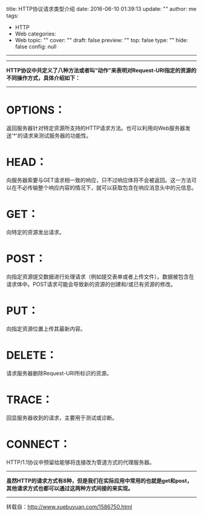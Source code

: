 title: HTTP协议请求类型介绍
date: 2016-06-10 01:39:13
update: ""
author: me
tags:
- HTTP
- Web
categories:
- Web
topic: ""
cover: ""
draft: false
preview: ""
top: false
type: ""
hide: false
config: null


---


----------


**HTTP协议中共定义了八种方法或者叫“动作”来表明对Request-URI指定的资源的不同操作方式，具体介绍如下：**

----------
# OPTIONS：
返回服务器针对特定资源所支持的HTTP请求方法。也可以利用向Web服务器发送'*'的请求来测试服务器的功能性。
# HEAD：
向服务器索要与GET请求相一致的响应，只不过响应体将不会被返回。这一方法可以在不必传输整个响应内容的情况下，就可以获取包含在响应消息头中的元信息。
# GET：
向特定的资源发出请求。
<!--more-->
# POST：
向指定资源提交数据进行处理请求（例如提交表单或者上传文件）。数据被包含在请求体中。POST请求可能会导致新的资源的创建和/或已有资源的修改。 
# PUT：
向指定资源位置上传其最新内容。 
# DELETE：
请求服务器删除Request-URI所标识的资源。 
# TRACE：
回显服务器收到的请求，主要用于测试或诊断。 
# CONNECT：
HTTP/1.1协议中预留给能够将连接改为管道方式的代理服务器。

----------
**虽然HTTP的请求方式有8种，但是我们在实际应用中常用的也就是get和post，其他请求方式也都可以通过这两种方式间接的来实现。**

-----------
转载自：http://www.xuebuyuan.com/1586750.html
